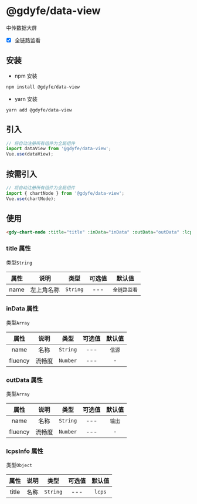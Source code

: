 # @gdyfe/data-view

中传数据大屏

- [x] 全链路监看

## 安装

- npm 安装

```bash
npm install @gdyfe/data-view
```

- yarn 安装

```
yarn add @gdyfe/data-view
```

## 引入

```javascript
// 将自动注册所有组件为全局组件
import dataView from '@gdyfe/data-view';
Vue.use(dataView);
```

## 按需引入

```javascript
// 将自动注册所有组件为全局组件
import { chartNode } from '@gdyfe/data-view';
Vue.use(chartNode);
```

## 使用

```html
<gdy-chart-node :title="title" :inData="inData" :outData="outData" :lcpsInfo="lcpsInfo" />
```

### title 属性

类型`String`

| 属性 |    说明    |   类型   | 可选值 |    默认值    |
| :--: | :--------: | :------: | :----: | :----------: |
| name | 左上角名称 | `String` |  ---   | `全链路监看` |

### inData 属性

类型`Array`

|  属性   |  说明  |   类型   | 可选值 | 默认值 |
| :-----: | :----: | :------: | :----: | :----: |
|  name   |  名称  | `String` |  ---   | `信源` |
| fluency | 流畅度 | `Number` |  ---   |  `-`   |

### outData 属性

类型`Array`

|  属性   |  说明  |   类型   | 可选值 | 默认值 |
| :-----: | :----: | :------: | :----: | :----: |
|  name   |  名称  | `String` |  ---   | `输出` |
| fluency | 流畅度 | `Number` |  ---   |  `-`   |

### lcpsInfo 属性

类型`Object`

| 属性  | 说明 |   类型   | 可选值 | 默认值 |
| :---: | :--: | :------: | :----: | :----: |
| title | 名称 | `String` |  ---   | `lcps` |
